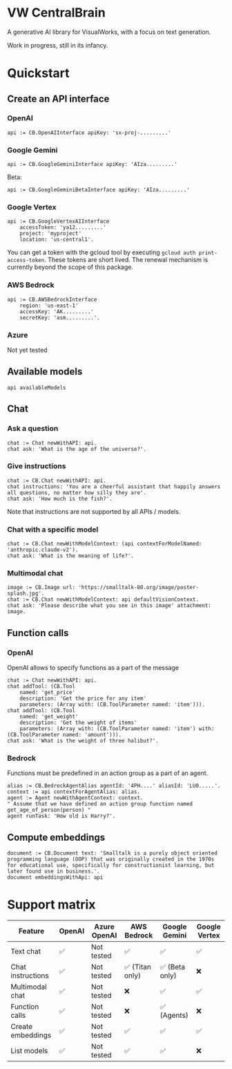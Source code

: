 # VW CentralBrain

A generative AI library for VisualWorks, with a focus on text generation.

Work in progress, still in its infancy.

# Quickstart

## Create an API interface

### OpenAI

```
api := CB.OpenAIInterface apiKey: 'sx-proj-.........'
```

### Google Gemini

```
api := CB.GoogleGeminiInterface apiKey: 'AIza.........'
```

Beta:

```
api := CB.GoogleGeminiBetaInterface apiKey: 'AIza.........'
```

### Google Vertex

```
api := CB.GoogleVertexAIInterface 
	accessToken: 'ya12.........'
	project: 'myproject'
	location: 'us-central1'.
```

You can get a token with the gcloud tool by executing `gcloud auth print-access-token`. These tokens are short lived. The renewal mechanism is currently beyond the scope of this package.

### AWS Bedrock

```
api := CB.AWSBedrockInterface
	region: 'us-east-1'
	accessKey: 'AK.........'
	secretKey: 'asm.........'.
```

### Azure

Not yet tested

## Available models

```
api availableModels
```

## Chat

### Ask a question

```
chat := Chat newWithAPI: api.
chat ask: 'What is the age of the universe?'.
```
### Give instructions

```
chat := CB.Chat newWithAPI: api.
chat instructions: 'You are a cheerful assistant that happily answers all questions, no matter how silly they are'.
chat ask: 'How much is the fish?'.
```

Note that instructions are not supported by all APIs / models.

### Chat with a specific model

```
chat := CB.Chat newWithModelContext: (api contextForModelNamed: 'anthropic.claude-v2').
chat ask: 'What is the meaning of life?'.
```

### Multimodal chat

```
image := CB.Image url: 'https://smalltalk-80.org/image/poster-splash.jpg'.
chat := CB.Chat newWithModelContext: api defaultVisionContext.
chat ask: 'Please describe what you see in this image' attachment: image.
```

## Function calls

### OpenAI

OpenAI allows to specify functions as a part of the message

```
chat := Chat newWithAPI: api.
chat addTool: (CB.Tool 
	named: 'get_price' 
	description: 'Get the price for any item'
	parameters: (Array with: (CB.ToolParameter named: 'item'))).
chat addTool: (CB.Tool 
	named: 'get_weight' 
	description: 'Get the weight of items'
	parameters: (Array with: (CB.ToolParameter named: 'item') with: (CB.ToolParameter named: 'amount'))).
chat ask: 'What is the weight of three halibut?'.
```

### Bedrock

Functions must be predefined in an action group as a part of an agent. 

```
alias := CB.BedrockAgentAlias agentId: '4PH....' aliasId: 'LU0.....'.
context := api contextForAgentAlias: alias.
agent := Agent newWithAgentContext: context.
" Assume that we have defined an action group function named get_age_of_person(person) "
agent runTask: 'How old is Harry?'.
```

## Compute embeddings

```
document := CB.Document text: 'Smalltalk is a purely object oriented programming language (OOP) that was originally created in the 1970s for educational use, specifically for constructionist learning, but later found use in business.'.
document embeddingsWithApi: api
```

# Support matrix

| Feature | OpenAI | Azure OpenAI | AWS Bedrock | Google  Gemini | Google Vertex | 
| ------- | ------ | ------- | ------- | -------------- | ------------- |
| Text chat | ✅ | Not tested |  ✅ | ✅  | ✅ |
| Chat instructions | ✅ | Not tested |  ✅ (Titan only) | ✅ (Beta only)  | ❌ | 
| Multimodal chat | ✅ | Not tested | ❌  | ✅  | ✅ |
| Function calls | ✅ | Not tested | ❌  | ✅ (Agents)  | ❌ |
| Create embeddings | ✅ | Not tested |  ✅ | ✅  | ✅ |
| List models |  ✅ | Not tested |  ✅ | ✅  | ❌ |

